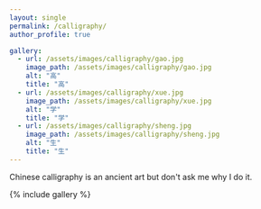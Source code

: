 ```yaml
---
layout: single
permalink: /calligraphy/
author_profile: true

gallery:
  - url: /assets/images/calligraphy/gao.jpg
    image_path: /assets/images/calligraphy/gao.jpg
    alt: "高"
    title: "高"
  - url: /assets/images/calligraphy/xue.jpg
    image_path: /assets/images/calligraphy/xue.jpg
    alt: "学"
    title: "学"
  - url: /assets/images/calligraphy/sheng.jpg
    image_path: /assets/images/calligraphy/sheng.jpg
    alt: "生"
    title: "生"
---
```


Chinese calligraphy is an ancient art but don't ask me why I do it.

{% include gallery %}